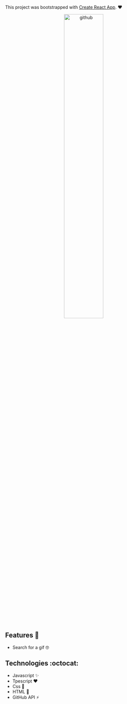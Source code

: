 This project was bootstrapped with [Create React App](https://github.com/facebook/create-react-app). :heart:

<p align="center">
<img align="center" src="https://media.giphy.com/media/dxn6fRlTIShoeBr69N/giphy.gif" width="50%" alt="github"/>
</p>

## Features :deciduous_tree:
* Search for a gif :nerd_face:

## Technologies :octocat:
* Javascript :sparkles:
* Tpescript :heart:
* Css :nail_care:
* HTML :hammer:	
* GitHub API :zap:
